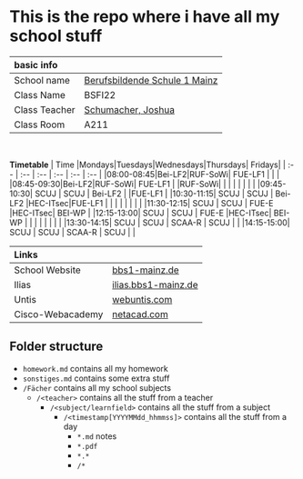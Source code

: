 # This is the repo where i have all my school stuff
| basic info | |
| :-- | :-- |
| School name | [Berufsbildende Schule 1 Mainz](https://bbs1-mainz.de) |
| Class Name | BSFI22 |
| Class Teacher | [Schumacher, Joshua](https://github.com/JoshuaSchumacherGER) |
| Class Room | A211 |

<br>

**Timetable**
|    Time   |Mondays|Tuesdays|Wednesdays|Thursdays| Fridays|
|    :--    |  :--  |   :--  |    :--   |   :--   |   :--  |
|08:00-08:45|Bei-LF2|RUF-SoWi| FUE-LF1  |         |        |
|08:45-09:30|Bei-LF2|RUF-SoWi| FUE-LF1  |         |RUF-SoWi|
|           |       |        |          |         |        |
|09:45-10:30| SCUJ  |  SCUJ  | Bei-LF2  |         |FUE-LF1 |
|10:30-11:15| SCUJ  |  SCUJ  | Bei-LF2  |HEC-ITsec|FUE-LF1 |
|           |       |        |          |         |        |
|11:30-12:15| SCUJ  |  SCUJ  |  FUE-E   |HEC-ITsec| BEI-WP |
|12:15-13:00| SCUJ  |  SCUJ  |  FUE-E   |HEC-ITsec| BEI-WP |
|           |       |        |          |         |        |
|13:30-14:15| SCUJ  |  SCUJ  |  SCAA-R  |  SCUJ   |        |
|14:15-15:00| SCUJ  |  SCUJ  |  SCAA-R  |  SCUJ   |        |


|Links||
|:--|:--|
|School Website|[bbs1-mainz.de](https://bbs1-mainz.de/)|
|Ilias|[ilias.bbs1-mainz.de](https://ilias.bbs1-mainz.de/)|
|Untis|[webuntis.com](https://hepta.webuntis.com/WebUntis/?school=bbs1-mainz)|
|Cisco-Webacademy|[netacad.com](https://www.netacad.com/)|

## Folder structure
- `homework.md` contains all my homework
- `sonstiges.md` contains some extra stuff
- `/Fächer` contains all my school subjects
  - `/<teacher>` contains all the stuff from a teacher
    - `/<subject/learnfield>` contains all the stuff from a subject
      - `/<timestamp[YYYYMMdd_hhmmss]>` contains all the stuff from a day
        - `*.md` notes
        - `*.pdf`
        - `*.*`
        - `/*`